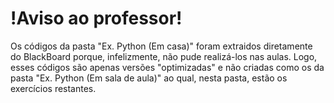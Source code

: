 <h1>!Aviso ao professor!</h1>
Os códigos da pasta "Ex. Python (Em casa)" foram extraidos diretamente do BlackBoard porque, infelizmente, não pude realizá-los nas aulas.
Logo, esses códigos são apenas versões "optimizadas" e não criadas como os da pasta "Ex. Python (Em sala de aula)" ao qual, nesta pasta,
estão os exercícios restantes.
